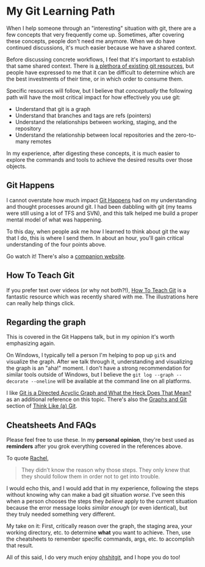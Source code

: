 # My Git Learning Path

When I help someone through an "interesting" situation with git, there are a few concepts that very frequently come up. Sometimes, after covering these concepts, people don't need me anymore. When we do have continued discussions, it's much easier because we have a shared context.

Before discussing concrete workflows, I feel that it's important to establish that same shared context. There is [a plethora of existing git resources](https://github.com/jongio/gitawesome), but people have expressed to me that it can be difficult to determine which are the best investments of their time, or in which order to consume them.

Specific resources will follow, but I believe that *conceptually* the following path will have the most critical impact for how effectively you use git:

- Understand that git is a graph
- Understand that branches and tags are refs (pointers)
- Understand the relationships between working, staging, and the repository
- Understand the relationship between local repositories and the zero-to-many remotes

In my experience, after digesting these concepts, it is much easier to explore the commands and tools to achieve the desired results over those objects.

## Git Happens

I cannot overstate how much impact [Git Happens](https://www.youtube.com/watch?v=Dv8I_kfrFWw) had on my understanding and thought processes around git. I had been dabbling with git (my teams were still using a lot of TFS and SVN), and this talk helped me build a proper mental model of what was happening.

To this day, when people ask me how I learned to think about git the way that I do, this is where I send them. In about an hour, you'll gain critical understanding of the four points above.

Go watch it! There's also a [companion website](http://jessitron.github.io/git-happens/).

## How To Teach Git

If you prefer text over videos (or why not both?!), [How To Teach Git](https://rachelcarmena.github.io/2018/12/12/how-to-teach-git.html) is a fantastic resource which was recently shared with me. The illustrations here can really help things click.

## Regarding the graph

This is covered in the Git Happens talk, but in my opinion it's worth emphasizing again.

On Windows, I typically tell a person I'm helping to pop up `gitk` and visualize the graph. After we talk through it, understanding and visualizing the graph is an "aha!" moment. I don't have a strong recommendation for similar tools outside of Windows, but I believe the `git log --graph --decorate --oneline` will be available at the command line on all platforms.

I like [Git is a Directed Acyclic Graph and What the Heck Does That Mean?](https://medium.com/girl-writes-code/git-is-a-directed-acyclic-graph-and-what-the-heck-does-that-mean-b6c8dec65059) as an additional reference on this topic. There's also the [Graphs and Git](http://think-like-a-git.net/sections/graphs-and-git.html) section of [Think Like (a) Git](http://think-like-a-git.net/).

## Cheatsheets And FAQs

Please feel free to use these. In my **personal opinion**, they're best used as **reminders** after you grok everything covered in the references above.

To quote [Rachel](https://rachelcarmena.github.io/2018/12/12/how-to-teach-git.html),

> They didn’t know the reason why those steps. They only knew that they should follow them in order not to get into trouble.

I would echo this, and I would add that in my experience, following the steps without knowing why can make a bad git situation *worse*. I've seen this when a person chooses the steps they *believe* apply to the current situation because the error message looks *similar enough* (or even identical), but they truly needed something very different.

My take on it: First, critically reason over the graph, the staging area, your working directory, etc. to determine **what** you want to achieve. Then, use the cheatsheets to remember specific commands, args, etc. to accomplish that result.

All of this said, I do very much enjoy [ohshitgit](http://ohshitgit.com/), and I hope you do too!